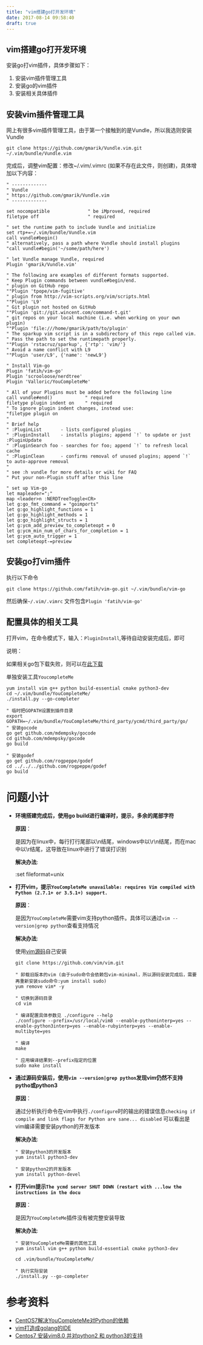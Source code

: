 ```yaml
---
title: "vim搭建go打开发环境"
date: 2017-08-14 09:58:40
draft: true
---
```


vim搭建go打开发环境
------------------
安装go打vim插件，具体步骤如下：

1. 安装vim插件管理工具
2. 安装go的vim插件
3. 安装相关具体插件

## 安装vim插件管理工具
网上有很多vim插件管理工具，由于第一个接触到的是Vundle，所以我选则安装Vundle

```
git clone https://github.com/gmarik/Vundle.vim.git ~/.vim/bundle/Vundle.vim
```

完成后，调整vim配置：修改~/.vim/.vimrc (如果不存在此文件，则创建)，具体增加以下内容：

```
" -------------  
" Vundle  
" https://github.com/gmarik/Vundle.vim  
" -------------  
  
set nocompatible              " be iMproved, required  
filetype off                  " required  
  
" set the runtime path to include Vundle and initialize  
set rtp+=~/.vim/bundle/Vundle.vim  
call vundle#begin()  
" alternatively, pass a path where Vundle should install plugins  
"call vundle#begin('~/some/path/here')  
  
" let Vundle manage Vundle, required  
Plugin 'gmarik/Vundle.vim'  
  
" The following are examples of different formats supported.  
" Keep Plugin commands between vundle#begin/end.  
" plugin on GitHub repo  
""Plugin 'tpope/vim-fugitive'  
" plugin from http://vim-scripts.org/vim/scripts.html  
""Plugin 'L9'  
" Git plugin not hosted on GitHub  
""Plugin 'git://git.wincent.com/command-t.git'  
" git repos on your local machine (i.e. when working on your own plugin)  
""Plugin 'file:///home/gmarik/path/to/plugin'  
" The sparkup vim script is in a subdirectory of this repo called vim.  
" Pass the path to set the runtimepath properly.  
""Plugin 'rstacruz/sparkup', {'rtp': 'vim/'}  
" Avoid a name conflict with L9  
""Plugin 'user/L9', {'name': 'newL9'}  
  
" Install Vim-go  
Plugin 'fatih/vim-go'                                                                  
Plugin 'scrooloose/nerdtree'                                                             
Plugin 'Valloric/YouCompleteMe'  
  
" All of your Plugins must be added before the following line  
call vundle#end()            " required  
filetype plugin indent on    " required  
" To ignore plugin indent changes, instead use:  
"filetype plugin on  
"  
" Brief help  
" :PluginList       - lists configured plugins  
" :PluginInstall    - installs plugins; append `!` to update or just :PluginUpdate  
" :PluginSearch foo - searches for foo; append `!` to refresh local cache  
" :PluginClean      - confirms removal of unused plugins; append `!` to auto-approve removal  
"  
" see :h vundle for more details or wiki for FAQ  
" Put your non-Plugin stuff after this line 

" set up Vim-go
let mapleader=";"                                                     
map <leader>n :NERDTreeToggle<CR>                                                         
let g:go_fmt_command = "goimports"                                                       
let g:go_highlight_functions = 1                                                         
let g:go_highlight_methods = 1                                                           
let g:go_highlight_structs = 1                                                          
let g:ycm_add_preview_to_completeopt = 0                                                 
let g:ycm_min_num_of_chars_for_completion = 1                                             
let g:ycm_auto_trigger = 1                                                               
set completeopt-=preview 
```

## 安装go打vim插件
执行以下命令
```
git clone https://github.com/fatih/vim-go.git ~/.vim/bundle/vim-go
```

然后确保```~/.vim/.vimrc``` 文件包含```Plugin 'fatih/vim-go'```

## 配置具体的相关工具

 打开vim，在命令模式下，输入：```PluginInstall```,等待自动安装完成后，即可

说明：

  如果相关go包下载失败，则可以在[此下载](https://www.golangtc.com/download/package)

单独安装工具`YoucompleteMe`
````
yum install vim g++ python build-essential cmake python3-dev
cd ~/.vim/bundle/YouCompleteMe/
./install.py --go-completer

" 临时把GOPATH设置到插件目录
export GOPATH=~/.vim/bundle/YouCompleteMe/third_party/ycmd/third_party/go/
" 安装gocode
go get github.com/mdempsky/gocode
cd github.com/mdempsky/gocode
go build

" 安装godef
go get github.com/rogpeppe/godef
cd ../../../github.com/rogpeppe/godef
go build
````

# 问题小计

* **环境搭建完成后，使用go build进行编译时，提示，多余的尾部字符**

  **原因**：

  是因为在linux中，每行打行尾部以\n结尾，windows中以\r\n结尾，而在mac中以\r结尾，这导致在linux中进行了错误打识别

  **解决办法**:

  :set fileformat=unix

* **打开vim，提示`YouCompleteMe unavailable: requires Vim compiled with Python (2.7.1+ or 3.5.1+) support.`**

  **原因**：

  是因为`YouCompleteMe`需要vim支持python插件。具体可以通过`vim --version|grep python`查看支持情况

  **解决办法**:
 
  使用[vim源码](https://github.com/vim/vim.git)自己安装

  ````
  git clone https://github.com/vim/vim.git

  " 卸载旧版本的vim (由于sudo命令会依赖包vim-minimal，所以源码安装完成后，需要再重新安装sudo命令:yum install sudo)
  yum remove vim* -y

  " 切换到源码目录
  cd vim
  
  " 编译配置具体参数见 ./configure --help
  ./configure --prefix=/usr/local/vim8 --enable-pythoninterp=yes --enable-python3interp=yes --enable-rubyinterp=yes --enable-multibyte=yes   
  
  " 编译 
  make

  " 应用编译结果到--prefix指定的位置
  sudo make install
  ````

* **通过源码安装后，使用`vim --version|grep python`发现vim仍然不支持pytho或python3**

  **原因**：
  
  通过分析执行命令在vim中执行`./configure`时的输出的错误信息`checking if compile and link flags for Python are sane... disabled` 可以看出是vim编译需要安装python的开发版本

  **解决办法**:
  ````
  " 安装python3的开发版本
  yum install python3-dev

  " 安装python2的开发版本
  yum install python-devel
  ````

* **打开vim提示`The ycmd server SHUT DOWN (restart with ...low the instructions in the docu`**

  **原因**：

  是因为`YouCompleteMe`插件没有被完整安装导致

  **解决办法**:

  ````
  " 安装YouCompleteMe需要的其他工具
  yum install vim g++ python build-essential cmake python3-dev

  cd .vim/bundle/YouCompleteMe/

  " 执行实际安装
  ./install.py --go-completer
  ````

# 参考资料
* [CentOS7解决YouCompleteMe对Python的依赖](https://blog.csdn.net/uu203/article/details/82621523)
* [vim打造成golang的IDE](https://blog.csdn.net/qq_35976351/article/details/88992931)
* [Centos7 安装vim8.0 并对python2 和 python3的支持](https://blog.csdn.net/lj_trestg/article/details/79754268)